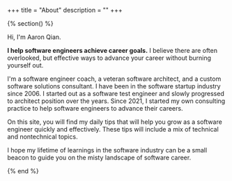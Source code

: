 +++
title = "About"
description = ""
+++

{% section() %}

Hi, I'm Aaron Qian.

**I help software engineers achieve career goals.** I believe there are often overlooked, but effective ways to advance your career without burning yourself out.

I'm a software engineer coach, a veteran software architect, and a custom software solutions consultant. I have been in the software startup industry since 2006. I started out as a software test engineer and slowly progressed to architect position over the years. Since 2021, I started my own consulting practice to help software engineers to advance their careers.

On this site, you will find my daily tips that will help you grow as a software engineer quickly and effectively. These tips will include a mix of technical and nontechnical topics. 

I hope my lifetime of learnings in the software industry can be a small beacon to guide you on the misty landscape of software career.

{% end %}
